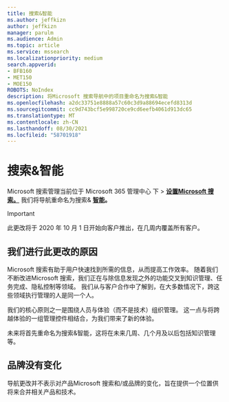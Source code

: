 ```yaml
---
title: 搜索&智能
ms.author: jeffkizn
author: jeffkizn
manager: parulm
ms.audience: Admin
ms.topic: article
ms.service: mssearch
ms.localizationpriority: medium
search.appverid:
- BFB160
- MET150
- MOE150
ROBOTS: NoIndex
description: 将Microsoft 搜索导航中的项目重命名为搜索&智能
ms.openlocfilehash: a2dc33751e8888a57c60c3d9a88694ecefd8313d
ms.sourcegitcommit: cc9d743bcf5e998720ce9cd6eefb4061d913dc65
ms.translationtype: MT
ms.contentlocale: zh-CN
ms.lasthandoff: 08/30/2021
ms.locfileid: "58701918"
---
```

# <a name="search--intelligence"></a>搜索&智能

Microsoft 搜索管理当前位于 Microsoft 365 管理中心 下 [](https://admin.microsoft.com)  >  **[设置Microsoft 搜索。](https://admin.microsoft.com/Adminportal/Home#/MicrosoftSearch)** 我们将导航重命名为搜索& **[智能](https://admin.microsoft.com/Adminportal/Home#/MicrosoftSearch)。**

> [!Important]
> 此更改将于 2020 年 10 月 1 日开始向客户推出，在几周内覆盖所有客户。

## <a name="why-we-are-making-this-change"></a>我们进行此更改的原因

Microsoft 搜索有助于用户快速找到所需的信息，从而提高工作效率。 随着我们不断改进Microsoft 搜索，我们正在与除信息发现之外的功能交叉到知识管理、任务完成、隐私控制等领域。
我们从与客户合作中了解到，在大多数情况下，跨这些领域执行管理的人是同一个人。

我们的核心原则之一是围绕人员与体验（而不是技术）组织管理。 这一点与将跨越体验的一组管理控件相结合，为我们带来了新的体验。

未来将首先重命名为搜索&智能，这将在未来几周、几个月及以后包括知识管理等。

## <a name="no-change-in-the-brand"></a>品牌没有变化

导航更改并不表示对产品Microsoft 搜索和/或品牌的变化，旨在提供一个位置供将来合并相关产品和技术。
